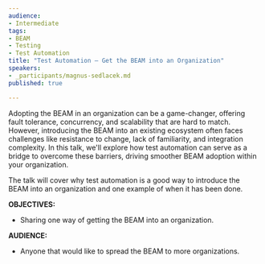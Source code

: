 ```yaml
---
audience:
- Intermediate
tags:
- BEAM
- Testing
- Test Automation
title: "Test Automation – Get the BEAM into an Organization"
speakers:
- _participants/magnus-sedlacek.md
published: true

---
```

Adopting the BEAM in an organization can be a game-changer, offering fault tolerance, concurrency, and scalability that are hard to match. However, introducing the BEAM into an existing ecosystem often faces challenges like resistance to change, lack of familiarity, and integration complexity. In this talk, we'll explore how test automation can serve as a bridge to overcome these barriers, driving smoother BEAM adoption within your organization.

The talk will cover why test automation is a good way to introduce the BEAM into an organization and one example of when it has been done.

**OBJECTIVES:**
- Sharing one way of getting the BEAM into an organization.

**AUDIENCE:**
- Anyone that would like to spread the BEAM to more organizations.